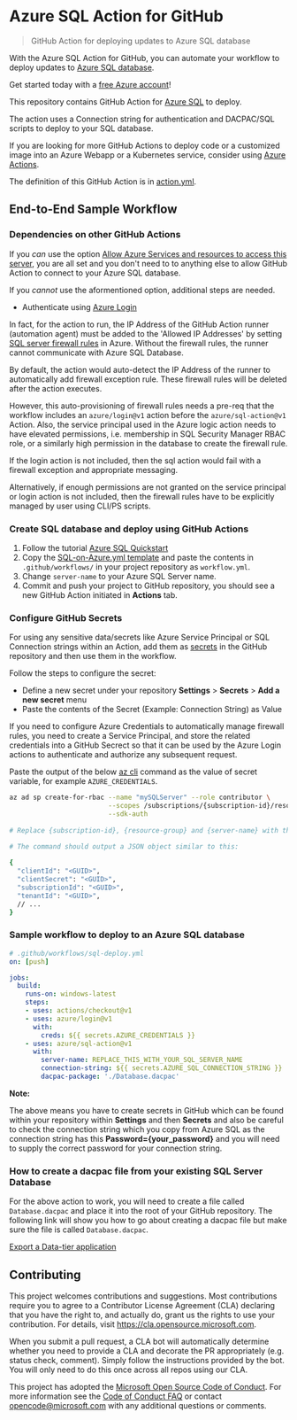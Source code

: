 # Azure SQL Action for GitHub
> GitHub Action for deploying updates to Azure SQL database

With the Azure SQL Action for GitHub, you can automate your workflow to deploy updates to [Azure SQL database](https://azure.microsoft.com/en-in/services/sql-database/).

Get started today with a [free Azure account](https://azure.com/free/open-source)!

This repository contains GitHub Action for [Azure SQL](https://github.com/Azure/sql-action) to deploy. 

The action uses a Connection string for authentication and DACPAC/SQL scripts to deploy to your SQL database.

If you are looking for more GitHub Actions to deploy code or a customized image into an Azure Webapp or a Kubernetes service, consider using [Azure Actions](https://github.com/Azure/actions).

The definition of this GitHub Action is in [action.yml](https://github.com/Azure/sql-action/blob/master/action.yml).

## End-to-End Sample Workflow

### Dependencies on other GitHub Actions

If you *can* use the option [Allow Azure Services and resources to access this server](https://docs.microsoft.com/en-us/azure/azure-sql/database/firewall-configure#connections-from-inside-azure), you are all set and you don't need to to anything else to allow GitHub Action to connect to your Azure SQL database.

If you *cannot* use the aformentioned option, additional steps are needed. 

- Authenticate using [Azure Login](https://github.com/Azure/login)

In fact, for the action to run, the IP Address of the GitHub Action runner (automation agent) must be added to the 'Allowed IP Addresses' by setting [SQL server firewall rules](https://docs.microsoft.com/en-us/azure/sql-database/sql-database-server-level-firewall-rule) in Azure. Without the firewall rules, the runner cannot communicate with Azure SQL Database.

By default, the action would auto-detect the IP Address of the runner to automatically add firewall exception rule. These firewall rules will be deleted after the action executes.

However, this auto-provisioning of firewall rules needs a pre-req that the workflow includes an `azure/login@v1` action before the `azure/sql-action@v1` Action. Also, the service principal used in the Azure logic action needs to have elevated permissions, i.e. membership in SQL Security Manager RBAC role, or a similarly high permission in the database to create the firewall rule.

If the login action is not included, then the sql action would fail with a firewall exception and appropriate messaging.

Alternatively, if enough permissions are not granted on the service principal or login action is not included, then the firewall rules have to be explicitly managed by user using CLI/PS scripts.

### Create SQL database and deploy using GitHub Actions

1. Follow the tutorial [Azure SQL Quickstart](https://docs.microsoft.com/en-in/azure/sql-database/sql-database-single-database-get-started?tabs=azure-portal)
2. Copy the [SQL-on-Azure.yml template](https://github.com/Azure/actions-workflow-samples) and paste the contents in `.github/workflows/` in your project repository as `workflow.yml`.
3. Change `server-name` to your Azure SQL Server name.
4. Commit and push your project to GitHub repository, you should see a new GitHub Action initiated in **Actions** tab.

### Configure GitHub Secrets 

For using any sensitive data/secrets like Azure Service Principal or SQL Connection strings within an Action, add them as [secrets](https://help.github.com/en/github/automating-your-workflow-with-github-actions/virtual-environments-for-github-actions#creating-and-using-secrets-encrypted-variables) in the GitHub repository and then use them in the workflow.

Follow the steps to configure the secret:

* Define a new secret under your repository **Settings** > **Secrets** > **Add a new secret** menu
* Paste the contents of the Secret (Example: Connection String) as Value
  
If you need to configure Azure Credentials to automatically manage firewall rules, you need to create a Service Principal, and store the related credentials into a GitHub Secrect so that it can be used by the Azure Login actions to authenticate and authorize any subsequent request.

Paste the output of the below [az cli](https://docs.microsoft.com/en-us/cli/azure/?view=azure-cli-latest) command as the value of secret variable, for example `AZURE_CREDENTIALS`.

```bash  
az ad sp create-for-rbac --name "mySQLServer" --role contributor \
                         --scopes /subscriptions/{subscription-id}/resourceGroups/{resource-group} \
                         --sdk-auth
                            
# Replace {subscription-id}, {resource-group} and {server-name} with the subscription, resource group and name of the Azure SQL server
  
# The command should output a JSON object similar to this:

{
  "clientId": "<GUID>",
  "clientSecret": "<GUID>",
  "subscriptionId": "<GUID>",
  "tenantId": "<GUID>",
  // ...
} 
```
 
### Sample workflow to deploy to an Azure SQL database

```yaml
# .github/workflows/sql-deploy.yml
on: [push]

jobs:
  build:
    runs-on: windows-latest
    steps:
    - uses: actions/checkout@v1
    - uses: azure/login@v1
      with:
        creds: ${{ secrets.AZURE_CREDENTIALS }}
    - uses: azure/sql-action@v1
      with:
        server-name: REPLACE_THIS_WITH_YOUR_SQL_SERVER_NAME
        connection-string: ${{ secrets.AZURE_SQL_CONNECTION_STRING }}
        dacpac-package: './Database.dacpac'
```

**Note:** 

The above means you have to create secrets in GitHub which can be found within your repository within **Settings** and then **Secrets** and also
be careful to check the connection string which you copy from Azure SQL as the connection string has this **Password={your_password}** and you will need to supply
the correct password for your connection string.

### How to create a dacpac file from your existing SQL Server Database
 
For the above action to work, you will need to create a file called `Database.dacpac` and place it into the root of your
GitHub repository. The following link will show you how to go about creating a dacpac file but make sure the file is called `Database.dacpac`.

[Export a Data-tier application](https://docs.microsoft.com/en-us/sql/relational-databases/data-tier-applications/export-a-data-tier-application?view=sql-server-ver15)

## Contributing

This project welcomes contributions and suggestions.  Most contributions require you to agree to a
Contributor License Agreement (CLA) declaring that you have the right to, and actually do, grant us
the rights to use your contribution. For details, visit https://cla.opensource.microsoft.com.

When you submit a pull request, a CLA bot will automatically determine whether you need to provide
a CLA and decorate the PR appropriately (e.g. status check, comment). Simply follow the instructions
provided by the bot. You will only need to do this once across all repos using our CLA.

This project has adopted the [Microsoft Open Source Code of Conduct](https://opensource.microsoft.com/codeofconduct/).
For more information see the [Code of Conduct FAQ](https://opensource.microsoft.com/codeofconduct/faq/) or
contact [opencode@microsoft.com](mailto:opencode@microsoft.com) with any additional questions or comments.
